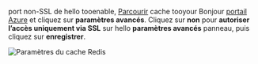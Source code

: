 port non-SSL de hello tooenable, [Parcourir](../articles/redis-cache/cache-configure.md#configure-redis-cache-settings) cache tooyour Bonjour [portail Azure](https://portal.azure.com) et cliquez sur **paramètres avancés**. Cliquez sur **non** pour **autoriser l’accès uniquement via SSL** sur hello **paramètres avancés** panneau, puis cliquez sur **enregistrer**.

![Paramètres du cache Redis](media/redis-cache-non-ssl-port/redis-cache-non-ssl-port.png)

